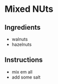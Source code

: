 # Mixed NUts

## Ingredients

- walnuts
- hazelnuts


## Instructions

- mix em all
- add some salt
